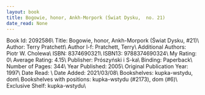 ```yaml
---
layout: book
title: Bogowie, honor, Ankh-Morpork (Świat Dysku,  no. 21)
date_read: None
---
```


Book Id: 2092586\ 
Title: Bogowie, honor, Ankh-Morpork (Świat Dysku, #21)\ 
Author: Terry Pratchett\ 
Author l-f: Pratchett, Terry\ 
Additional Authors: Piotr W. Cholewa\ 
ISBN: 8374690321\ 
ISBN13: 9788374690324\ 
My Rating: 0\ 
Average Rating: 4.15\ 
Publisher: Prószyński i S-ka\ 
Binding: Paperback\ 
Number of Pages: 344\ 
Year Published: 2005\ 
Original Publication Year: 1997\ 
Date Read: \ 
Date Added: 2021/03/08\ 
Bookshelves: kupka-wstydu, dom\ 
Bookshelves with positions: kupka-wstydu (#2173), dom (#6)\ 
Exclusive Shelf: kupka-wstydu\ 

